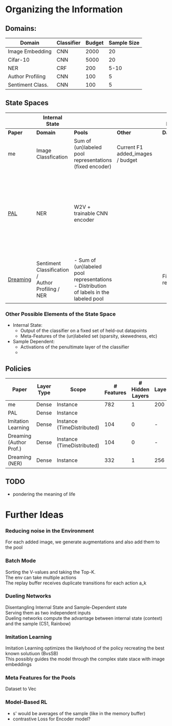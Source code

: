 # Organizing the Information
## Domains:
| Domain           | Classifier | Budget | Sample Size |
|------------------|------------|--------|-------------|
| Image Embedding  | CNN        | 2000   | 20          |
| Cifar-10         | CNN        | 5000   | 20          |
| NER              | CRF        | 200    | 5-10        |
| Author Profiling | CNN        | 100    | 5           |
| Sentiment Class. | CNN        | 100    | 5           |


## State Spaces
|                                                   | Internal State                                            |                                                                                            |                                       |   | Sample-Dependent             |                                                                                                        |                                         |
|---------------------------------------------------|-----------------------------------------------------------|--------------------------------------------------------------------------------------------|---------------------------------------|---|------------------------------|--------------------------------------------------------------------------------------------------------|-----------------------------------------|
| **Paper**                                         | **Domain**                                                | **Pools**                                                                                  | **Other**                             |   | **Datapoint**                | **Classifier**                                                                                         | **Prediction**                          |
| me                                                | Image Classfication                                       | Sum of (un)labeled pool representations (fixed encoder)                                    | Current F1 <br> added_images / budget |   |                              |                                                                                                        | BvsSB, Entropy, <br>Histogram of output |
| [PAL](https://arxiv.org/pdf/1708.02383.pdf)       | NER                                                       | W2V + trainable CNN encoder                                                                |                                       |   |                              | Probability of the most probable label sequence <br> under the model (Found with a CRF + Viterbi Alg.) | Unsorted output of the model            |
| [Dreaming](https://aclanthology.org/P19-1401.pdf) | Sentiment Classification /<br> Author Profiling /<br> NER | - Sum of (un)labeled pool representations <br>- Distribution of labels in the labeled pool |                                       |   | Fixed encoder representation |                                                                                                        | Unsorted output of the model            |

### Other Possible Elements of the State Space
- Internal State:
  - Output of the classifier on a fixed set of held-out datapoints
  - Meta-Features of the (un)labeled set (sparsity, skewedness, etc)
- Sample Dependent:
  - Activations of the penultimate layer of the classifier
  - 

## Policies
| Paper                   | Layer Type | Scope                      | # Features | # Hidden Layers | Layersize |
|-------------------------|------------|----------------------------|------------|-----------------|-----------|
| me                      | Dense      | Instance                   | 782        | 1               | 200       |
| PAL                     | Dense      | Instance                   |            |                 |           |
| Imitation Learning      | Dense      | Instance (TimeDistributed) | 104        | 0               | -         |
| Dreaming (Author Prof.) | Dense      | Instance (TimeDistributed) | 104        | 0               | -         |
| Dreaming (NER)          | Dense      | Instance                   | 332        | 1               | 256       |

## TODO
- pondering the meaning of life

# Further Ideas
### Reducing noise in the Environment
For each added image, we generate augmentations and also add them to the pool <br>

### Batch Mode
Sorting the V-values and taking the Top-K. <br>
The env can take multiple actions <br>
The replay buffer receives duplicate transitions for each action a_k

### Dueling Networks
Disentangling Internal State and Sample-Dependent state <br>
Serving them as two independent inputs <br>
Dueling networks compute the advantage between internal state (context) and the sample (C51, Rainbow)

### Imitation Learning
Imitation Learning optimizes the likelyhood of the policy recreating the best known solutiuon (BvsSB) <br>
This possibly guides the model through the complex state stace with image embeddings

### Meta Features for the Pools
Dataset to Vec

### Model-Based RL
- s' would be averages of the sample (like in the memory buffer)
- contrastive Loss for Encoder model?